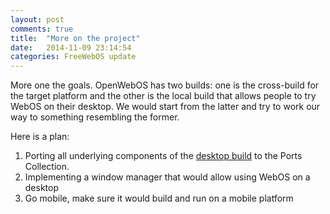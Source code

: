 ```yaml
---
layout: post
comments: true
title:  "More on the project"
date:   2014-11-09 23:14:54
categories: FreeWebOS update
---
```


More one the goals. OpenWebOS has two builds: one is the cross-build for the target platform and the other is the local build that allows people to try WebOS on their desktop. We would start from the latter and try to work our way to something resembling the former.

Here is a plan:
1. Porting all underlying components of the [desktop build][build-desktop] to the Ports Collection. 
2. Implementing a window manager that would allow using WebOS on a desktop
3. Go mobile, make sure it would build and run on a mobile platform

[build-desktop]: https://github.com/freewebos/build-desktop

